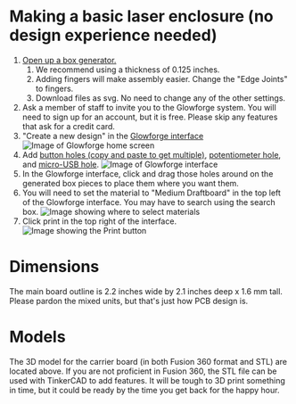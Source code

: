 # Making a basic laser enclosure (no design experience needed)
1. [Open up a box generator.](https://en.makercase.com/#/basicbox)
    1. We recommend using a thickness of 0.125 inches.
    1. Adding fingers will make assembly easier. Change the "Edge Joints" to fingers.
    1. Download files as svg. No need to change any of the other settings.
1. Ask a member of staff to invite you to the Glowforge system. You will need to sign up for an account, but it is free. Please skip any features that ask for a credit card.
1. "Create a new design" in the [Glowforge interface](app.glowforge.com)
![Image of Glowforge home screen]()
1. Add [button holes (copy and paste to get multiple)](button_hole.svg), [potentiometer hole](potentiometer_hole.svg), and [micro-USB hole](usb_hole.svg).
![Image of Glowforge interface]()
1. In the Glowforge interface, click and drag those holes around on the generated box pieces to place them where you want them.
1. You will need to set the material to "Medium Draftboard" in the top left of the Glowforge interface. You may have to search using the search box.
![Image showing where to select materials]()
1. Click print in the top right of the interface.
![Image showing the Print button]()

# Dimensions
The main board outline is 2.2 inches wide by 2.1 inches deep x 1.6 mm tall. Please pardon the mixed units, but that's just how PCB design is.

# Models
The 3D model for the carrier board (in both Fusion 360 format and STL) are located above. If you are not proficient in Fusion 360, the STL file can be used with TinkerCAD to add features. It will be tough to 3D print something in time, but it could be ready by the time you get back for the happy hour.